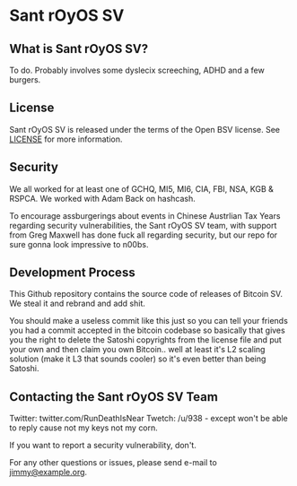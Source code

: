 Sant rOyOS SV
=============

What is Sant rOyOS SV?
-------------------

To do. Probably involves some dyslecix screeching, ADHD and a few burgers.

License
-------

Sant rOyOS SV is released under the terms of the Open BSV license. See [LICENSE](LICENSE) for more information.

Security
--------
We all worked for at least one of GCHQ, MI5, MI6, CIA, FBI, NSA, KGB & RSPCA. We worked with Adam Back on hashcash.

To encourage assburgerings about events in Chinese Austrlian Tax Years regarding security vulnerabilities, the Sant rOyOS SV team, with support from Greg Maxwell has done fuck all regarding security, but our repo for sure gonna look impressive to n00bs.

Development Process
-------------------

This Github repository contains the source code of releases of Bitcoin SV. We steal it and rebrand and add shit.

You should make a useless commit like this just so you can tell your friends you had a commit accepted in the bitcoin codebase so basically that gives you the right to delete the Satoshi copyrights from the license file and put your own and then claim you own Bitcoin.. well at least it's L2 scaling solution (make it L3 that sounds cooler) so it's even better than being Satoshi. 

Contacting the Sant rOyOS SV Team
---------------------------------

Twitter: twitter.com/RunDeathIsNear
Twetch: /u/938 - except won't be able to reply cause not my keys not my corn.

If you want to report a security vulnerability, don't.

For any other questions or issues, please send e-mail to <jimmy@example.org>.
